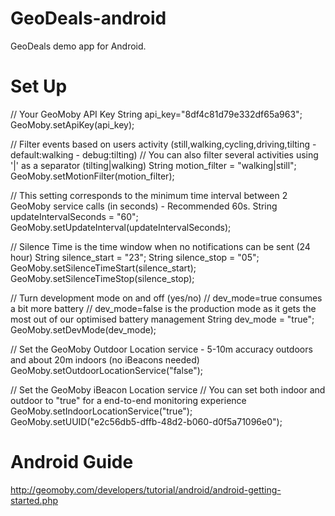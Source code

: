 GeoDeals-android
================

GeoDeals demo app for Android.

Set Up
================

// Your GeoMoby API Key
String api_key="8df4c81d79e332df65a963";
GeoMoby.setApiKey(api_key);

//  Filter events based on users activity (still,walking,cycling,driving,tilting - default:walking - debug:tilting)
//  You can also filter several activities using '|' as a separator (tilting|walking)
String motion_filter = "walking|still";
GeoMoby.setMotionFilter(motion_filter);

//  This setting corresponds to the minimum time interval between 2 GeoMoby service calls (in seconds) - Recommended 60s.
String updateIntervalSeconds = "60";
GeoMoby.setUpdateInterval(updateIntervalSeconds);


//  Silence Time is the time window when no notifications can be sent (24 hour)
String silence_start = "23";
String silence_stop = "05";
GeoMoby.setSilenceTimeStart(silence_start);
GeoMoby.setSilenceTimeStop(silence_stop);

// Turn development mode on and off (yes/no)
// dev_mode=true consumes a bit more battery 
// dev_mode=false is the production mode as it gets the most out of our optimised battery management
String dev_mode = "true";
GeoMoby.setDevMode(dev_mode);

//  Set the GeoMoby Outdoor Location service - 5-10m accuracy outdoors and about 20m indoors (no iBeacons needed)
GeoMoby.setOutdoorLocationService("false");


//  Set the GeoMoby iBeacon Location service
//  You can set both indoor and outdoor to "true" for a end-to-end monitoring experience
GeoMoby.setIndoorLocationService("true");		
GeoMoby.setUUID("e2c56db5-dffb-48d2-b060-d0f5a71096e0");

Android Guide
================
http://geomoby.com/developers/tutorial/android/android-getting-started.php
